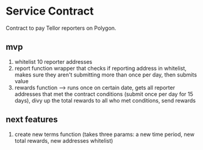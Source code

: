 # Service Contract

Contract to pay Tellor reporters on Polygon.

## mvp
1. whitelist 10 reporter addresses
2. report function wrapper that checks if reporting address in whitelist, makes sure they aren't submitting more than once per day, then submits value
3. rewards function --> runs once on certain date, gets all reporter addresses that met the contract conditions (submit once per day for 15 days), divy up the total rewards to all who met conditions, send rewards

## next features
1. create new terms function (takes three params: a new time period, new total rewards, new addresses whitelist)
